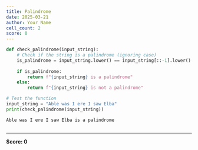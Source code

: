 ```yaml
---
title: Palindrome
date: 2025-03-21
author: Your Name
cell_count: 2
score: 0
---
```


```python
def check_palindrome(input_string):
    # Check if the string is a palindrome (ignoring case)
    is_palindrome = input_string.lower() == input_string[::-1].lower()
    
    if is_palindrome:
        return f"{input_string} is a palindrome"
    else:
        return f"{input_string} is not a palindrome"

# Test the function
input_string = "Able was I ere I saw Elba"
print(check_palindrome(input_string))

```

    Able was I ere I saw Elba is a palindrome



```python

```


---
**Score: 0**